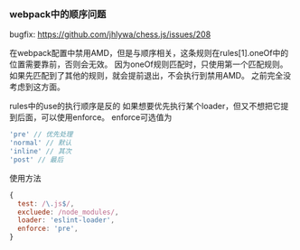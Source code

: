 ### webpack中的顺序问题
bugfix: https://github.com/jhlywa/chess.js/issues/208

在webpack配置中禁用AMD，但是与顺序相关，这条规则在rules[1].oneOf中的位置需要靠前，否则会无效。
因为oneOf规则匹配时，只使用第一个匹配规则。
如果先匹配到了其他的规则，就会提前退出，不会执行到禁用AMD。
之前完全没考虑到这方面。

rules中的use的执行顺序是反的
如果想要优先执行某个loader，但又不想把它提到后面，可以使用enforce。
enforce可选值为
```js
'pre' // 优先处理
'normal' // 默认
'inline' // 其次
'post' // 最后
```
使用方法
```js
{
  test: /\.js$/,
  excluede: /node_modules/,
  loader: 'eslint-loader',
  enforce: 'pre',
}
```
